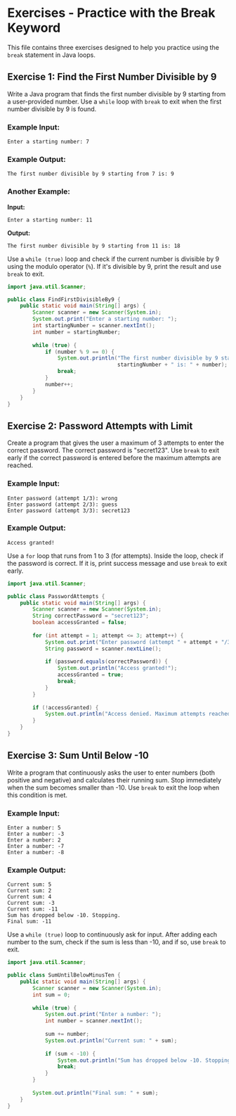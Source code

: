 # Exercises - Practice with the Break Keyword

This file contains three exercises designed to help you practice using the `break` statement in Java loops.

## Exercise 1: Find the First Number Divisible by 9
Write a Java program that finds the first number divisible by 9 starting from a user-provided number. Use a `while` loop with `break` to exit when the first number divisible by 9 is found.

### Example Input:
```
Enter a starting number: 7
```

### Example Output:
```
The first number divisible by 9 starting from 7 is: 9
```

### Another Example:
**Input:**
```
Enter a starting number: 11
```

**Output:**
```
The first number divisible by 9 starting from 11 is: 18
```

<hint title="Hint 1">

Use a `while (true)` loop and check if the current number is divisible by 9 using the modulo operator (`%`). If it's divisible by 9, print the result and use `break` to exit.

</hint>

<hint title="Solution">

```java
import java.util.Scanner;

public class FindFirstDivisibleBy9 {
    public static void main(String[] args) {
        Scanner scanner = new Scanner(System.in);
        System.out.print("Enter a starting number: ");
        int startingNumber = scanner.nextInt();
        int number = startingNumber;
        
        while (true) {
            if (number % 9 == 0) {
                System.out.println("The first number divisible by 9 starting from " + 
                                   startingNumber + " is: " + number);
                break;
            }
            number++;
        }
    }
}
```

</hint>

## Exercise 2: Password Attempts with Limit
Create a program that gives the user a maximum of 3 attempts to enter the correct password. The correct password is "secret123". Use `break` to exit early if the correct password is entered before the maximum attempts are reached.

### Example Input:
```
Enter password (attempt 1/3): wrong
Enter password (attempt 2/3): guess
Enter password (attempt 3/3): secret123
```

### Example Output:
```
Access granted!
```

<hint title="Hint 1">

Use a `for` loop that runs from 1 to 3 (for attempts). Inside the loop, check if the password is correct. If it is, print success message and use `break` to exit early.

</hint>

<hint title="Solution">

```java
import java.util.Scanner;

public class PasswordAttempts {
    public static void main(String[] args) {
        Scanner scanner = new Scanner(System.in);
        String correctPassword = "secret123";
        boolean accessGranted = false;
        
        for (int attempt = 1; attempt <= 3; attempt++) {
            System.out.print("Enter password (attempt " + attempt + "/3): ");
            String password = scanner.nextLine();
            
            if (password.equals(correctPassword)) {
                System.out.println("Access granted!");
                accessGranted = true;
                break;
            }
        }
        
        if (!accessGranted) {
            System.out.println("Access denied. Maximum attempts reached.");
        }
    }
}
```

</hint>

## Exercise 3: Sum Until Below -10
Write a program that continuously asks the user to enter numbers (both positive and negative) and calculates their running sum. Stop immediately when the sum becomes smaller than -10. Use `break` to exit the loop when this condition is met.

### Example Input:
```
Enter a number: 5
Enter a number: -3
Enter a number: 2
Enter a number: -7
Enter a number: -8
```

### Example Output:
```
Current sum: 5
Current sum: 2
Current sum: 4
Current sum: -3
Current sum: -11
Sum has dropped below -10. Stopping.
Final sum: -11
```

<hint title="Hint 1">

Use a `while (true)` loop to continuously ask for input. After adding each number to the sum, check if the sum is less than -10, and if so, use `break` to exit.

</hint>

<hint title="Solution">

```java
import java.util.Scanner;

public class SumUntilBelowMinusTen {
    public static void main(String[] args) {
        Scanner scanner = new Scanner(System.in);
        int sum = 0;
        
        while (true) {
            System.out.print("Enter a number: ");
            int number = scanner.nextInt();
            
            sum += number;
            System.out.println("Current sum: " + sum);
            
            if (sum < -10) {
                System.out.println("Sum has dropped below -10. Stopping.");
                break;
            }
        }
        
        System.out.println("Final sum: " + sum);
    }
}
```

</hint>